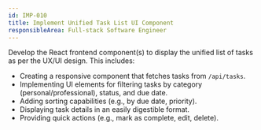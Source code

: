 ```yaml
---
id: IMP-010
title: Implement Unified Task List UI Component
responsibleArea: Full-stack Software Engineer
---
```

Develop the React frontend component(s) to display the unified list of tasks as per the UX/UI design. This includes:
*   Creating a responsive component that fetches tasks from `/api/tasks`.
*   Implementing UI elements for filtering tasks by category (personal/professional), status, and due date.
*   Adding sorting capabilities (e.g., by due date, priority).
*   Displaying task details in an easily digestible format.
*   Providing quick actions (e.g., mark as complete, edit, delete).